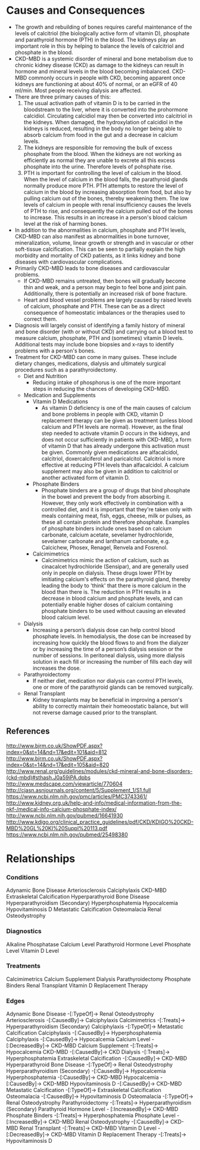 # Causes and Consequences

- The growth and rebuilding of bones requires careful maintenance of the levels of calcitriol (the biologically active form of vitamin D), phosphate and parathyroid hormone (PTH) in the blood. The kidneys play an important role in this by helping to balance the levels of calcitriol and phosphate in the blood.
- CKD-MBD is a systemic disorder of mineral and bone metabolism due to chronic kidney disease (CKD) as damage to the kidneys can result in hormone and mineral levels in the blood becoming imbalanced. CKD-MBD commonly occurs in people with CKD, becoming apparent once kidneys are functioning at about 40% of normal, or an eGFR of 40 ml/min. Most people receiving dialysis are affected.
- There are three primary causes of this:
    1. The usual activation path of vitamin D is to be carried in the bloodstream to the liver, where it is converted into the prohormone calcidiol. Circulating calcidiol may then be converted into calcitriol in the kidneys. When damaged, the hydroxylation of calcidiol in the kidneys is reduced, resulting in the body no longer being able to absorb calcium from food in the gut and a decrease in calcium levels.
    2. The kidneys are responsible for removing the bulk of excess phosphate from the blood. When the kidneys are not working as efficiently as normal they are unable to excrete all this excess phosphate into the urine. Therefore levels of pohsphate rise.
    3. PTH is important for controlling the level of calcium in the blood. When the level of calcium in the blood falls, the parathyroid glands normally produce more PTH. PTH attempts to restore the level of calcium in the blood by increasing absorption from food, but also by pulling calcium out of the bones, thereby weakening them. The low levels of calcium in people with renal insufficiency causes the levels of PTH to rise, and consequently the calcium pulled out of the bones to increase. This results in an increase in a person's blood calcium level at the risk of harming bones.
- In addition to the abnormalities in calcium, phosphate and PTH levels, CKD-MBD can also manifest as abnormalities in bone turnover, mineralization, volume, linear growth or strength and in vascular or other soft-tissue calcification. This can be seen to partially explain the high morbidity and mortality of CKD patients, as it links kidney and bone diseases with cardiovascular complications.
- Primarily CKD-MBD leads to bone diseases and cardiovascular problems.
    - If CKD-MBD remains untreated, then bones will gradually become thin and weak, and a person may begin to feel bone and joint pain. Additionally, there is potentially an increased risk of bone fracture.
    - Heart and blood vessel problems are largely caused by raised levels of calcium, phosphate and PTH. These can be as a direct consequence of homeostatic imbalances or the therapies used to correct them.
- Diagnosis will largely consist of identifying a family history of mineral and bone disorder (with or without CKD) and carrying out a blood test to measure calcium, phosphate, PTH and (sometimes) vitamin D levels. Additional tests may include bone biopsies and x-rays to identify problems with a person's bones.
- Treatment for CKD-MBD can come in many guises. These include dietary changes, medications, dialysis and ultimately surgical procedures such as a parathyroidectomy.
    - Diet and Nutrition
        - Reducing intake of phosphorus is one of the more important steps in reducing the chances of developing CKD-MBD.
    - Medication and Supplements
        - Vitamin D Medications
            - As vitamin D deficiency is one of the main causes of calcium and bone problems in people with CKD, vitamin D replacement therapy can be given as treatment (unless blood calcium and PTH levels are normal). However, as the final step needed to activate vitamin D occurs in the kidneys, and does not occur sufficiently in patients with CKD-MBD, a form of vitamin D that has already undergone this activation must be given. Commonly given medications are alfacalcidol, calcitriol, doxercalciferol and paricalcitol. Calcitriol is more effective at reducing PTH levels than alfacalcidol. A calcium supplement may also be given in addition to calcitriol or another activated form of vitamin D.
        - Phosphate Binders
            - Phosphate binders are a group of drugs that bind phosphate in the bowel and prevent the body from absorbing it. However, they only work effectively in combination with a controlled diet, and it is important that they're taken only with meals containing meat, fish, eggs, cheese, milk or pulses, as these all contain protein and therefore phosphate. Examples of phosphate binders include ones based on calcium carbonate, calcium acetate, sevelamer hydrochloride, sevelamer carbonate and lanthanum carbonate, e.g. Calcichew, Phosex, Renagel, Renvela and Fosrenol.
        - Calcimimetrics
            - Calcimimetrics mimic the action of calcium, such as cinacalcet hydrochloride (Sensipar), and are generally used only in people on dialysis. These drugs lower PTH by imitiating calcium's effects on the parathyroid gland, thereby leading the body to 'think' that there is more calcium in the blood than there is. The reduction in PTH results in a decrease in blood calcium and phosphate levels, and can potentially enable higher doses of calcium containing phosphate binders to be used without causing an elevated blood calcium level.
    - Dialysis
        - Increasing a person’s dialysis dose can help control blood phosphate levels. In hemodialysis, the dose can be increased by increasing how quickly the blood flows to and from the dialyzer or by increasing the time of a person’s dialysis session or the number of sessions. In peritoneal dialysis, using more dialysis solution in each fill or increasing the number of fills each day will increases the dose.
    - Parathyroidectomy
        - If neither diet, medication nor dialysis can control PTH levels, one or more of the parathyroid glands can be removed surgically.
    - Renal Transplant
        - Kidney transplants may be beneficial in improving a person's ability to correctly maintain their homeoostatic balance, but will not reverse damage caused prior to the transplant.

## References

http://www.bjrm.co.uk/ShowPDF.aspx?index=0&st=14&nd=17&edit=101&aid=812
http://www.bjrm.co.uk/ShowPDF.aspx?index=0&st=14&nd=17&edit=105&aid=820
http://www.renal.org/guidelines/modules/ckd-mineral-and-bone-disorders-(ckd-mbd)#sthash.J0a59iPA.dpbs
http://www.medscape.com/viewarticle/770604
http://cjasn.asnjournals.org/content/5/Supplement_1/S1.full
https://www.ncbi.nlm.nih.gov/pmc/articles/PMC3743361/
http://www.kidney.org.uk/help-and-info/medical-information-from-the-nkf-/medical-info-calcium-phosphate-index/
http://www.ncbi.nlm.nih.gov/pubmed/16641930
http://www.kdigo.org/clinical_practice_guidelines/pdf/CKD/KDIGO%20CKD-MBD%20GL%20KI%20Suppl%20113.pdf
https://www.ncbi.nlm.nih.gov/pubmed/25498380

# Relationships

### Conditions
Adynamic Bone Disease
Arteriosclerosis
Calciphylaxis
CKD-MBD
Extraskeletal Calcification
Hyperparathyroid Bone Disease
Hyperparathyroidism (Secondary)
Hyperphosphatemia
Hypocalcemia
Hypovitaminosis D
Metastatic Calcification
Osteomalacia
Renal Osteodystrophy

### Diagnostics
Alkaline Phosphatase
Calcium Level
Parathyroid Hormone Level
Phosphate Level
Vitamin D Level

### Treatments
Calcimimetrics
Calcium Supplement
Dialysis
Parathyroidectomy
Phosphate Binders
Renal Transplant
Vitamin D Replacement Therapy

### Edges
Adynamic Bone Disease -[:TypeOf]-> Renal Osteodystrophy
Arteriosclerosis -[:CausedBy]-> Calciphylaxis
Calcimimetrics -[:Treats]-> Hyperparathyroidism (Secondary)
Calciphylaxis -[:TypeOf]-> Metastatic Calcification
Calciphylaxis -[:CausedBy]-> Hyperphosphatemia
Calciphylaxis -[:CausedBy]-> Hypocalcemia
Calcium Level - [:DecreasedBy]-> CKD-MBD
Calcium Supplement -[:Treats]-> Hypocalcemia
CKD-MBD -[:CausedBy]-> CKD
Dialysis -[:Treats]-> Hyperphosphatemia
Extraskeletal Calcification -[:CausedBy]-> CKD-MBD
Hyperparathyroid Bone Disease -[:TypeOf]-> Renal Osteodystrophy
Hyperparathyroidism (Secondary) -[:CausedBy]-> Hypocalcemia
Hyperphosphatemia -[:CausedBy]-> CKD-MBD
Hypocalcemia -[:CausedBy]-> CKD-MBD
Hypovitaminosis D -[:CausedBy]-> CKD-MBD
Metastatic Calcification -[:TypeOf]-> Extraskeletal Calcification
Osteomalacia -[:CausedBy]-> Hypovitaminosis D
Osteomalacia -[:TypeOf]-> Renal Osteodystrophy
Parathyroidectomy -[:Treats]-> Hyperparathyroidism (Secondary)
Parathyroid Hormone Level - [:IncreasedBy]-> CKD-MBD
Phosphate Binders -[:Treats]-> Hyperphosphatemia
Phosphate Level - [:IncreasedBy]-> CKD-MBD
Renal Osteodystrophy -[:CausedBy]-> CKD-MBD
Renal Transplant -[:Treats]-> CKD-MBD
Vitamin D Level - [:DecreasedBy]-> CKD-MBD
Vitamin D Replacement Therapy -[:Treats]-> Hypovitaminosis D